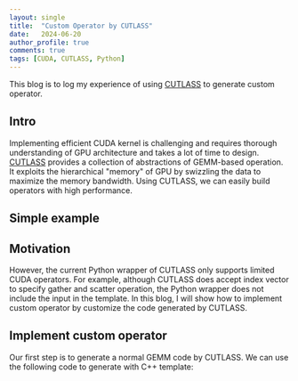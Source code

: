 ```yaml
---
layout: single
title:  "Custom Operator by CUTLASS"
date:   2024-06-20
author_profile: true
comments: true
tags: [CUDA, CUTLASS, Python]
---
```


This blog is to log my experience of using [CUTLASS](https://github.com/NVIDIA/cutlass) to generate custom operator.

## Intro
Implementing efficient CUDA kernel is challenging and requires thorough understanding of GPU architecture and takes a lot of time to design. [CUTLASS](https://github.com/NVIDIA/cutlass) provides a collection of abstractions of GEMM-based operation. It exploits the hierarchical "memory" of GPU by swizzling the data to maximize the memory bandwidth. Using CUTLASS, we can easily build operators with high performance.

## Simple example

## Motivation
However, the current Python wrapper of CUTLASS only supports limited CUDA operators. For example, although CUTLASS does accept index vector to specify gather and scatter operation, the Python wrapper does not include the input in the template. In this blog, I will show how to implement custom operator by customize the code generated by CUTLASS.

## Implement custom operator
Our first step is to generate a normal GEMM code by CUTLASS. We can use the following code to generate with C++ template:



